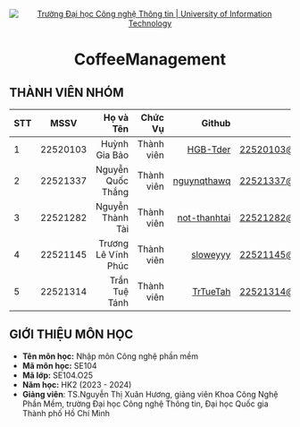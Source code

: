 <!-- Banner -->
<p align="center">
  <a href="https://www.uit.edu.vn/" title="Trường Đại học Công nghệ Thông tin" style="border: none;">
    <img src="https://i.imgur.com/WmMnSRt.png" alt="Trường Đại học Công nghệ Thông tin | University of Information Technology">
  </a>
</p>

<h1 align="center"><b>CoffeeManagement</b></h>

## THÀNH VIÊN NHÓM
| STT    | MSSV          | Họ và Tên              |Chức Vụ    | Github                                                  | Email                   |
| ------ |:-------------:| ----------------------:|----------:|--------------------------------------------------------:|-------------------------:
| 1      | 22520103      | Huỳnh Gia Bảo          |Thành viên |[HGB-Tder](https://github.com/HGB-Tder)                  |22520103@gm.uit.edu.vn   |
| 2      | 22521337      | Nguyễn Quốc Thắng      |Thành viên |[nguynqthawq](https://github.com/nguynqthawq)            |22521337@gm.uit.edu.vn   |
| 3      | 22521282      | Nguyễn Thành Tài       |Thành viên |[not-thanhtai](https://github.com/not-thanhtai)          |22521282@gm.uit.edu.vn   |
| 4      | 22521145      | Trương Lê Vĩnh Phúc    |Thành viên |[sloweyyy](https://github.com/sloweyyy)                  |22521145@gm.uit.edu.vn   |
| 5      | 22521314      | Trần Tuệ Tánh          |Thành viên |[TrTueTah](https://github.com/TrTueTah)                  |22521314@gm.uit.edu.vn   |

## GIỚI THIỆU MÔN HỌC
* **Tên môn học:** Nhập môn Công nghệ phần mềm
* **Mã môn học:** SE104
* **Mã lớp:** SE104.O25
* **Năm học:** HK2 (2023 - 2024)
* **Giảng viên**: TS.Nguyễn Thị Xuân Hương, giảng viên Khoa Công Nghệ Phần Mềm, trường Đại học Công nghệ Thông tin, Đại học Quốc gia Thành phố Hồ Chí Minh
